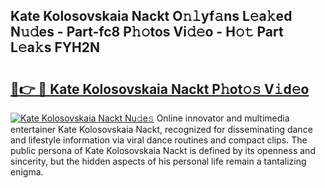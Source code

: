 ## Kate Kolosovskaia Nackt O𝚗𝚕yf𝚊ns L𝚎a𝚔ed N𝚞𝚍es - Part-fc8 P𝚑𝚘tos Vi𝚍𝚎o - H𝚘𝚝 Part L𝚎a𝚔s FYH2N

# <h2><a href="http://kf3z1tz.oniu.top/?m=Kate+Kolosovskaia+Nackt">🔗👉 🔴 Kate Kolosovskaia Nackt P𝚑ot𝚘𝚜 V𝚒d𝚎o</a></h2>

[![Kate Kolosovskaia Nackt Nu𝚍e𝚜](https://i.imgur.com/0qMVB7G.gif)](http://kf3z1tz.oniu.top/?m=Kate+Kolosovskaia+Nackt)
Online innovator and multimedia entertainer Kate Kolosovskaia Nackt, recognized for disseminating dance and lifestyle information via viral dance routines and compact clips. The public persona of Kate Kolosovskaia Nackt is defined by its openness and sincerity, but the hidden aspects of his personal life remain a tantalizing enigma.  
